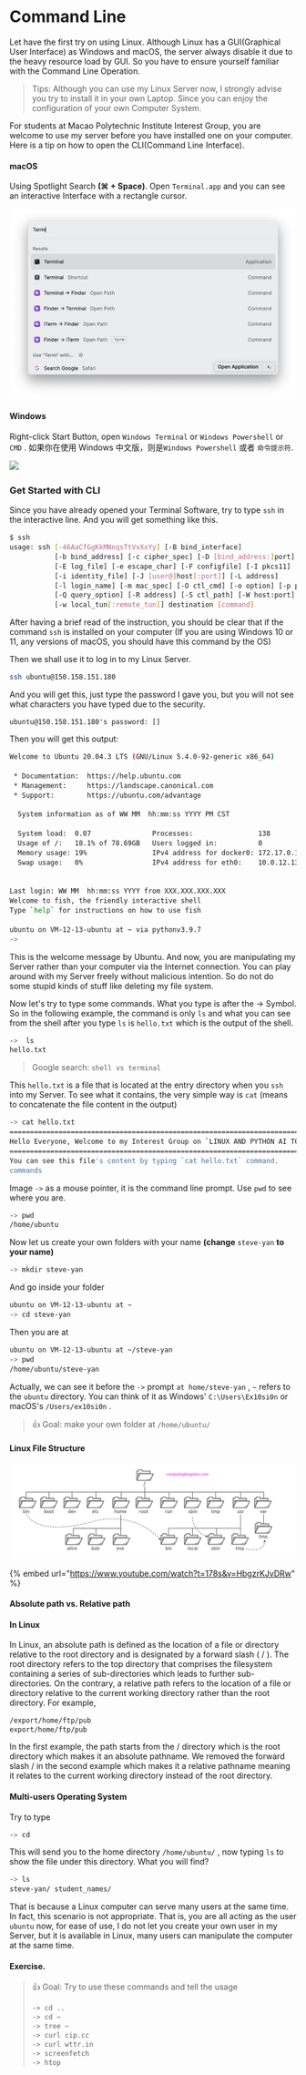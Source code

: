 # Command Line

Let have the first try on using Linux. Although Linux has a GUI(Graphical User Interface) as Windows and macOS, the server always disable it due to the heavy resource load by GUI. So you have to ensure yourself familiar with the Command Line Operation.

> Tips: Although you can use my Linux Server now, I strongly advise you try to install it in your own  Laptop. Since you can enjoy the configuration of your own Computer System.

For students at Macao Polytechnic Institute Interest Group, you are welcome to use my server before you have installed one on your computer. Here is a tip on how to open the CLI(Command Line Interface).

#### macOS

Using Spotlight Search **(⌘ + Space)**. Open `Terminal.app` and you can see an interactive Interface with a rectangle cursor.

![](<../.gitbook/assets/Screenshot 2022-01-07 at 18.16.12.png>)

#### Windows

Right-click Start Button, open `Windows Terminal` or `Windows Powershell` or `CMD` . 如果你在使用 Windows 中文版，则是`Windows Powershell` 或者 `命令提示符`.

![](../.gitbook/assets/win11\_launch\_windows\_terminal.jpg.webp)

### Get Started with CLI

Since you have already opened your Terminal Software, try to type `ssh` in the interactive line. And you will get something like this.

```bash
$ ssh
usage: ssh [-46AaCfGgKkMNnqsTtVvXxYy] [-B bind_interface]
           [-b bind_address] [-c cipher_spec] [-D [bind_address:]port]
           [-E log_file] [-e escape_char] [-F configfile] [-I pkcs11]
           [-i identity_file] [-J [user@]host[:port]] [-L address]
           [-l login_name] [-m mac_spec] [-O ctl_cmd] [-o option] [-p port]
           [-Q query_option] [-R address] [-S ctl_path] [-W host:port]
           [-w local_tun[:remote_tun]] destination [command]
```

After having a brief read of the instruction, you should be clear that if the command `ssh` is installed on your computer (If you are using Windows 10 or 11, any versions of macOS, you should have this command by the OS)

Then we shall use it to log in to my Linux Server.

```bash
ssh ubuntu@150.158.151.180
```

And you will get this, just type the password I gave you, but you will not see what characters you have typed due to the security.

```
ubuntu@150.158.151.180's password: []
```

Then you will get this output:

```bash
Welcome to Ubuntu 20.04.3 LTS (GNU/Linux 5.4.0-92-generic x86_64)

 * Documentation:  https://help.ubuntu.com
 * Management:     https://landscape.canonical.com
 * Support:        https://ubuntu.com/advantage

  System information as of WW MM  hh:mm:ss YYYY PM CST

  System load:  0.07               Processes:                138
  Usage of /:   18.1% of 78.69GB   Users logged in:          0
  Memory usage: 19%                IPv4 address for docker0: 172.17.0.1
  Swap usage:   0%                 IPv4 address for eth0:    10.0.12.13


Last login: WW MM  hh:mm:ss YYYY from XXX.XXX.XXX.XXX
Welcome to fish, the friendly interactive shell
Type `help` for instructions on how to use fish

ubuntu on VM-12-13-ubuntu at ~ via pythonv3.9.7
->
```

This is the welcome message by Ubuntu. And now, you are manipulating my Server rather than your computer via the Internet connection. You can play around with my Server freely without malicious intention. So do not do some stupid kinds of stuff like deleting my file system.

Now let's try to type some commands. What you type is after the -> Symbol. So in the following example, the command is only `ls` and what you can see from the shell after you type `ls` is `hello.txt` which is the output of the shell.

```bash
->  ls
hello.txt
```

> Google search: `shell vs terminal`

This `hello.txt` is a file that is located at the entry directory when you `ssh` into my Server. To see what it contains, the very simple way is `cat` (means to concatenate the file content in the output)

```bash
-> cat hello.txt
==============================================================================
Hello Everyone, Welcome to my Interest Group on `LINUX AND PYTHON AI TOOLKITS`
==============================================================================
You can see this file's content by typing `cat hello.txt` command.
commands
```

Image `->` as a mouse pointer, it is the command line prompt. Use `pwd` to see where you are.

```bash
-> pwd
/home/ubuntu
```

Now let us create your own folders with your name **(change** `steve-yan` **to your name)**

```bash
-> mkdir steve-yan
```

And go inside your folder

```bash
ubuntu on VM-12-13-ubuntu at ~
-> cd steve-yan
```

Then you are at

```bash
ubuntu on VM-12-13-ubuntu at ~/steve-yan
-> pwd
/home/ubuntu/steve-yan
```

Actually, we can see it before the `->` prompt `at home/steve-yan` , `~` refers to the `ubuntu` directory. You can think of it as Windows' `C:\Users\Ex10si0n` or macOS's `/Users/ex10si0n` .

> 👍 Goal: make your own folder at `/home/ubuntu/`

#### Linux File Structure

![Linux file system](<../.gitbook/assets/linux-file-system-hierarchy-1 (1).png>)

{% embed url="https://www.youtube.com/watch?t=178s&v=HbgzrKJvDRw" %}

#### Absolute path vs. Relative path

#### In Linux

In Linux, an absolute path is defined as the location of a file or directory relative to the root directory and is designated by a forward slash ( / ). The root directory refers to the top directory that comprises the filesystem containing a series of sub-directories which leads to further sub-directories. On the contrary, a relative path refers to the location of a file or directory relative to the current working directory rather than the root directory. For example,

```
/export/home/ftp/pub
export/home/ftp/pub
```

In the first example, the path starts from the / directory which is the root directory which makes it an absolute pathname. We removed the forward slash / in the second example which makes it a relative pathname meaning it relates to the current working directory instead of the root directory.

#### Multi-users Operating System

Try to type

```bash
-> cd
```

This will send you to the home directory `/home/ubuntu/` , now typing `ls` to show the file under this directory. What you will find?

```bash
-> ls
steve-yan/ student_names/
```

That is because a Linux computer can serve many users at the same time. In fact, this scenario is not appropriate. That is, you are all acting as the user `ubuntu` now, for ease of use, I do not let you create your own user in my Server, but it is available in Linux, many users can manipulate the computer at the same time.

#### Exercise.

> 👍 Goal: Try to use these commands and tell the usage
>
> ```
> -> cd ..
> -> cd ~
> -> tree ~
> -> curl cip.cc
> -> curl wttr.in
> -> screenfetch
> -> htop
> ```

